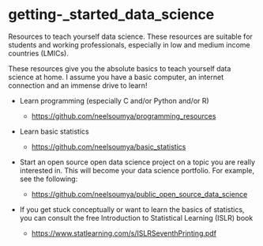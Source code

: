 # getting-_started_data_science


Resources to teach yourself data science. These resources are suitable for students and working professionals, especially in low and medium income countries (LMICs). 

These resources give you the absolute basics to teach yourself data science at home. I assume you have a basic computer, an internet connection and an immense drive to learn!

* Learn programming (especially C and/or Python and/or R)

    * https://github.com/neelsoumya/programming_resources 

* Learn basic statistics

    * https://github.com/neelsoumya/basic_statistics

* Start an open source open data science project on a topic you are really interested in. This will become your data science portfolio. For example, see the following:

    * https://github.com/neelsoumya/public_open_source_data_science





* If you get stuck conceptually or want to learn the basics of statistics, you can consult the free Introduction to Statistical Learning (ISLR) book

    * https://www.statlearning.com/s/ISLRSeventhPrinting.pdf
